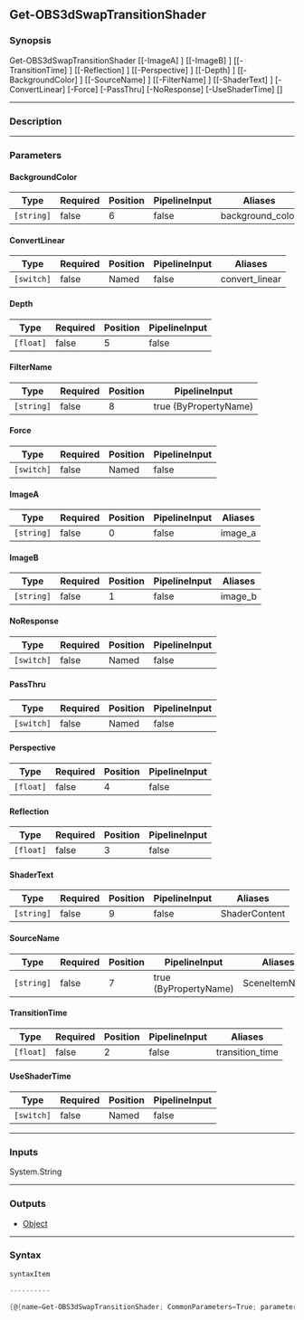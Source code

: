 Get-OBS3dSwapTransitionShader
-----------------------------

### Synopsis

Get-OBS3dSwapTransitionShader [[-ImageA] <string>] [[-ImageB] <string>] [[-TransitionTime] <float>] [[-Reflection] <float>] [[-Perspective] <float>] [[-Depth] <float>] [[-BackgroundColor] <string>] [[-SourceName] <string>] [[-FilterName] <string>] [[-ShaderText] <string>] [-ConvertLinear] [-Force] [-PassThru] [-NoResponse] [-UseShaderTime] [<CommonParameters>]

---

### Description

---

### Parameters
#### **BackgroundColor**

|Type      |Required|Position|PipelineInput|Aliases         |
|----------|--------|--------|-------------|----------------|
|`[string]`|false   |6       |false        |background_color|

#### **ConvertLinear**

|Type      |Required|Position|PipelineInput|Aliases       |
|----------|--------|--------|-------------|--------------|
|`[switch]`|false   |Named   |false        |convert_linear|

#### **Depth**

|Type     |Required|Position|PipelineInput|
|---------|--------|--------|-------------|
|`[float]`|false   |5       |false        |

#### **FilterName**

|Type      |Required|Position|PipelineInput        |
|----------|--------|--------|---------------------|
|`[string]`|false   |8       |true (ByPropertyName)|

#### **Force**

|Type      |Required|Position|PipelineInput|
|----------|--------|--------|-------------|
|`[switch]`|false   |Named   |false        |

#### **ImageA**

|Type      |Required|Position|PipelineInput|Aliases|
|----------|--------|--------|-------------|-------|
|`[string]`|false   |0       |false        |image_a|

#### **ImageB**

|Type      |Required|Position|PipelineInput|Aliases|
|----------|--------|--------|-------------|-------|
|`[string]`|false   |1       |false        |image_b|

#### **NoResponse**

|Type      |Required|Position|PipelineInput|
|----------|--------|--------|-------------|
|`[switch]`|false   |Named   |false        |

#### **PassThru**

|Type      |Required|Position|PipelineInput|
|----------|--------|--------|-------------|
|`[switch]`|false   |Named   |false        |

#### **Perspective**

|Type     |Required|Position|PipelineInput|
|---------|--------|--------|-------------|
|`[float]`|false   |4       |false        |

#### **Reflection**

|Type     |Required|Position|PipelineInput|
|---------|--------|--------|-------------|
|`[float]`|false   |3       |false        |

#### **ShaderText**

|Type      |Required|Position|PipelineInput|Aliases      |
|----------|--------|--------|-------------|-------------|
|`[string]`|false   |9       |false        |ShaderContent|

#### **SourceName**

|Type      |Required|Position|PipelineInput        |Aliases      |
|----------|--------|--------|---------------------|-------------|
|`[string]`|false   |7       |true (ByPropertyName)|SceneItemName|

#### **TransitionTime**

|Type     |Required|Position|PipelineInput|Aliases        |
|---------|--------|--------|-------------|---------------|
|`[float]`|false   |2       |false        |transition_time|

#### **UseShaderTime**

|Type      |Required|Position|PipelineInput|
|----------|--------|--------|-------------|
|`[switch]`|false   |Named   |false        |

---

### Inputs
System.String

---

### Outputs
* [Object](https://learn.microsoft.com/en-us/dotnet/api/System.Object)

---

### Syntax
```PowerShell
syntaxItem
```
```PowerShell
----------
```
```PowerShell
{@{name=Get-OBS3dSwapTransitionShader; CommonParameters=True; parameter=System.Object[]}}
```
